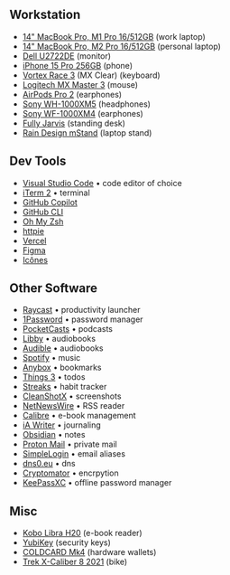 ## Workstation

- [14" MacBook Pro, M1 Pro 16/512GB](https://support.apple.com/kb/SP854?locale=en_US) (work laptop)
- [14" MacBook Pro, M2 Pro 16/512GB](https://support.apple.com/kb/SP889) (personal laptop)
- [Dell U2722DE](https://www.dell.com/en-hr/shop/monitors/new-27-ultrasharp/spd/dell-u2722de-monitor) (monitor)
- [iPhone 15 Pro 256GB](https://www.apple.com/shop/buy-iphone/iphone-15-pro) (phone)
- [Vortex Race 3](https://vortexgear.store/products/race-3-micro-usb) (MX Clear) (keyboard)
- [Logitech MX Master 3](https://www.logitech.com/en-eu/products/mice/mx-master-3.html) (mouse)
- [AirPods Pro 2](https://www.apple.com/airpods-pro/) (earphones)
- [Sony WH-1000XM5](https://electronics.sony.com/audio/headphones/headband/p/wh1000xm5-b) (headphones)
- [Sony WF-1000XM4](https://www.sony.com/lr/headphones/products/wf-1000xm4) (earphones)
- [Fully Jarvis](https://ukstore.hermanmiller.com/collections/jarvis-standing-desk/) (standing desk)
- [Rain Design mStand](https://www.raindesigninc.com/mstand.html) (laptop stand)

## Dev Tools

- [Visual Studio Code](https://code.visualstudio.com/) • code editor of choice
- [iTerm 2](https://iterm2.com/) • terminal
- [GitHub Copilot](https://github.com/features/copilot)
- [GitHub CLI](https://cli.github.com/)
- [Oh My Zsh](https://ohmyz.sh/)
- [httpie](https://httpie.io/)
- [Vercel](https://vercel.com)
- [Figma](https://www.figma.com/)
- [Icônes](https://icones.js.org/)

## Other Software

- [Raycast](https://www.raycast.com/) • productivity launcher
- [1Password](https://1password.com/) • password manager
- [PocketCasts](https://pocketcasts.com/) • podcasts
- [Libby](https://www.overdrive.com/apps/libby) • audiobooks
- [Audible](https://www.audible.com/) • audiobooks
- [Spotify](https://open.spotify.com/) • music
- [Anybox](https://anybox.app/) • bookmarks
- [Things 3](https://culturedcode.com/things/) • todos
- [Streaks](https://streaksapp.com/) • habit tracker
- [CleanShotX](https://cleanshot.com/) • screenshots
- [NetNewsWire](https://netnewswire.com/) • RSS reader
- [Calibre](https://calibre-ebook.com/) • e-book management
- [iA Writer](https://ia.net/writer) • journaling
- [Obsidian](https://obsidian.md/) • notes
- [Proton Mail](https://proton.me/mail) • private mail
- [SimpleLogin](https://simplelogin.io/) • email aliases
- [dns0.eu](https://dns0.eu/) • dns
- [Cryptomator](https://cryptomator.org/) • encrpytion
- [KeePassXC](https://keepassxc.org/) • offline password manager

## Misc

- [Kobo Libra H20](https://gl.kobobooks.com/products/kobo-libra-h2o) (e-book reader)
- [YubiKey](https://www.yubico.com/products/) (security keys)
- [COLDCARD Mk4](https://coldcard.com/) (hardware wallets)
- [Trek X-Caliber 8 2021](https://www.trekbikes.com/us/en_US/bikes/mountain-bikes/cross-country-mountain-bikes/x-caliber/x-caliber-8/p/33193/) (bike)
